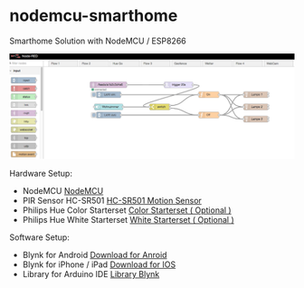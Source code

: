 # nodemcu-smarthome
Smarthome Solution with NodeMCU / ESP8266

<img src="/smarthome-flow.png">

Hardware Setup:

-  NodeMCU <a href="http://amzn.to/2qlW5U8" target=_blank>NodeMCU</a>
-  PIR Sensor HC-SR501 <a href="http://amzn.to/2r6hkXm" target=_blank>HC-SR501 Motion Sensor</a>
-  Philips Hue Color Starterset <a href="http://amzn.to/2qYxJi6" target=_blank> Color Starterset ( Optional )</a>
-  Philips Hue White Starterset <a href="http://amzn.to/2s0f6sx" target=_blank> White Starterset ( Optional )</a>

Software Setup:

- Blynk for Android <a href="https://play.google.com/store/apps/details?id=cc.blynk" target=_blank>Download for Anroid</a>
- Blynk for iPhone / iPad <a href="https://itunes.apple.com/us/app/blynk-control-arduino-raspberry/id808760481?ls=1&mt=8k" target=_blank>Download for IOS</a>
- Library for Arduino IDE <a href="https://github.c m/blynkkk/blynk-library/releases/latest" target=_blank>Library Blynk</a>
